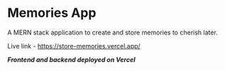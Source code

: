 # Memories App

A MERN stack application to create and store memories to cherish later.

Live link - https://store-memories.vercel.app/

_**Frontend and backend deployed on Vercel**_
